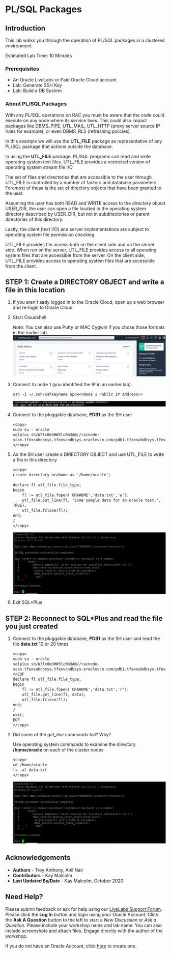 # PL/SQL Packages

## Introduction
This lab walks you through the operation of PL/SQL packages in a clustered environment

Estimated Lab Time: 10 Minutes

### Prerequisites
- An Oracle LiveLabs or Paid Oracle Cloud account
- Lab: Generate SSH Key
- Lab: Build a DB System

### About PL/SQL Packages
With any PL/SQL operations on RAC you must be aware that the code could execute on any node where its service lives. This could also impact packages like DBMS\_PIPE, UTL\_MAIL, UTL\_HTTP (proxy server source IP rules for example), or even DBMS\_RLS (refreshing policies).

In this example we will use the **UTL\_FILE** package as representative of any PL/SQL package that actions outside the database.

In using the **UTL\_FILE** package, PL/SQL programs can read and write operating system text files. UTL\_FILE provides a restricted version of operating system stream file I/O.

The set of files and directories that are accessible to the user through UTL\_FILE is controlled by a number of factors and database parameters. Foremost of these is the set of directory objects that have been granted to the user.

Assuming the user has both READ and WRITE access to the directory object USER\_DIR, the user can open a file located in the operating system directory described by USER\_DIR, but not in subdirectories or parent directories of this directory.

Lastly, the client (text I/O) and server implementations are subject to operating system file permission checking.

UTL\_FILE provides file access both on the client side and on the server side. When run on the server, UTL\_FILE provides access to all operating system files that are accessible from the server. On the client side, UTL\_FILE provides access to operating system files that are accessible from the client.

## **STEP 1:**  Create a DIRECTORY OBJECT and write a file in this location

1.  If you aren't aady logged in to the Oracle Cloud, open up a web browser and re-login to Oracle Cloud. 

2.  Start Cloudshell
    
    *Note:* You can also use Putty or MAC Cygwin if you chose those formats in the earlier lab.  
    ![](../clusterware/images/start-cloudshell.png " ")

3.  Connect to node 1 (you identified the IP in an earlier lab). 

    ````
    ssh -i ~/.ssh/sshkeyname opc@<<Node 1 Public IP Address>>
    ````
    ![](../clusterware/images/racnode1-login.png " ")

4. Connect to the pluggable database, **PDB1** as the SH user

    ````
    <copy>
    sudo su - oracle
    sqlplus sh/W3lc0m3#W3lc0m3#@//racnode-scan.tfexsubdbsys.tfexvcndbsys.oraclevcn.com/pdb1.tfexsubdbsys.tfexvcndbsys.oraclevcn.com
    </copy>
    ````

5. As the SH user create a DIRECTORY OBJECT and use UTL\_FILE to write a file in this directory

    ````
    <copy>
    create directory orahome as '/home/oracle';

    declare fl utl_file.file_type;
    begin
        fl := utl_file.fopen('ORAHOME','data.txt','w');
        utl_file.put_line(fl, 'Some sample data for an oracle test.', TRUE);
        utl_file.fclose(fl);  
    end;
    /
    </copy>
    ````
    ![](./images/sched-1.png " " )

6. Exit SQL\*Plus

## **STEP 2:** Reconnect to SQL\*Plus and read the file you just created

1. Connect to the pluggable database, **PDB1** as the SH user and read the file **data.txt** 10 or 20 times

    ````
    <copy>
    sudo su - oracle
    sqlplus sh/W3lc0m3#W3lc0m3#@//racnode-scan.tfexsubdbsys.tfexvcndbsys.oraclevcn.com/pdb1.tfexsubdbsys.tfexvcndbsys.oraclevcn.com <<EOF
    declare fl utl_file.file_type;
    begin
        fl := utl_file.fopen('ORAHOME','data.txt','r');
        utl_file.get_line(fl, data);
        utl_file.fclose(fl);  
    end;
    /
    exit;
    EOF
    </copy>
    ````

2. Did some of the *get_line* commands fail? Why?

   Use operating system commands to examine the directory **\/home\/oracle** on each of the cluster nodes
    ````
    <copy>
    cd /home/oracle
    ls -al data.txt
    </copy>
    ````
    ![](./images/sched-1.png " " )

## Acknowledgements
* **Authors** - Troy Anthony, Anil Nair
* **Contributors** - Kay Malcolm
* **Last Updated By/Date** - Kay Malcolm, October 2020

## Need Help?
Please submit feedback or ask for help using our [LiveLabs Support Forum](https://community.oracle.com/tech/developers/categories/oracle-maa-dataguard-rac). Please click the **Log In** button and login using your Oracle Account. Click the **Ask A Question** button to the left to start a *New Discussion* or *Ask a Question*.  Please include your workshop name and lab name.  You can also include screenshots and attach files.  Engage directly with the author of the workshop.

If you do not have an Oracle Account, click [here](https://profile.oracle.com/myprofile/account/create-account.jspx) to create one.

